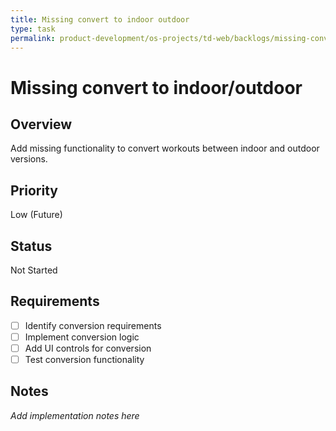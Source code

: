 ```yaml
---
title: Missing convert to indoor outdoor
type: task
permalink: product-development/os-projects/td-web/backlogs/missing-convert-to-indoor-outdoor
---
```


# Missing convert to indoor/outdoor

## Overview
Add missing functionality to convert workouts between indoor and outdoor versions.

## Priority
Low (Future)

## Status
Not Started

## Requirements
- [ ] Identify conversion requirements
- [ ] Implement conversion logic
- [ ] Add UI controls for conversion
- [ ] Test conversion functionality

## Notes
_Add implementation notes here_